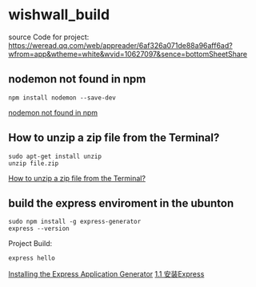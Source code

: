 # wishwall_build
source Code for project:
https://weread.qq.com/web/appreader/6af326a071de88a96aff6ad?wfrom=app&wtheme=white&wvid=10627097&sence=bottomSheetShare
## nodemon not found in npm
```
npm install nodemon --save-dev
```
[nodemon not found in npm](https://stackoverflow.com/questions/28517494/nodemon-not-found-in-npm)  
## How to unzip a zip file from the Terminal?
```
sudo apt-get install unzip
unzip file.zip
```
[How to unzip a zip file from the Terminal?](https://askubuntu.com/questions/86849/how-to-unzip-a-zip-file-from-the-terminal)
## build the express enviroment in the ubunton
```
sudo npm install -g express-generator
express --version
```
Project Build:
```
express hello
```
[Installing the Express Application Generator](https://developer.mozilla.org/en-US/docs/Learn/Server-side/Express_Nodejs/development_environment)
[1.1 安装Express](https://weread.qq.com/web/reader/6af326a071de88a96aff6adkc20321001cc20ad4d76f5ae)  
